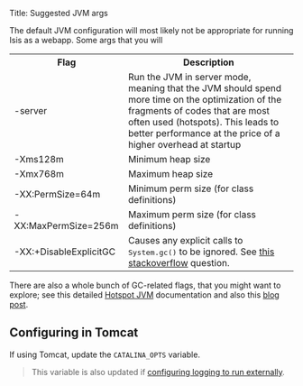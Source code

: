 Title: Suggested JVM args

The default JVM configuration will most likely not be appropriate for running Isis as a webapp.  Some args that you will 

<table class="table table-striped table-bordered table-condensed">
<tr>
    <th>Flag</th>
    <th>Description</th>
</tr>
<tr>
    <td>-server</td>
    <td>Run the JVM in server mode, meaning that the JVM should spend more time on the optimization of the fragments of codes that are most often used (hotspots). This leads to better performance at the price of a higher overhead at startup</td>
</tr>
<tr>
    <td>-Xms128m</td>
    <td>Minimum heap size</td>
</tr>
<tr>
    <td>-Xmx768m</td>
    <td>Maximum heap size</td>
</tr>
<tr>
    <td>-XX:PermSize=64m</td>
    <td>Minimum perm size (for class definitions)</td>
</tr>
<tr>
    <td>-XX:MaxPermSize=256m</td>
    <td>Maximum perm size (for class definitions)</td>
</tr>
<tr>
    <td>-XX:+DisableExplicitGC</td>
    <td>Causes any explicit calls to <tt>System.gc()</tt> to be ignored.  See <a href="http://stackoverflow.com/questions/12847151/setting-xxdisableexplicitgc-in-production-what-could-go-wrong">this stackoverflow</a> question.</td>
</tr>
</table>
   
There are also a whole bunch of GC-related flags, that you might want to explore; see this detailed [Hotspot JVM](http://www.oracle.com/technetwork/java/javase/tech/vmoptions-jsp-140102.html) documentation and also this [blog post](http://blog.ragozin.info/2011/09/hotspot-jvm-garbage-collection-options.html).

   
## Configuring in Tomcat

If using Tomcat, update the `CATALINA_OPTS` variable.

> This variable is also updated if [configuring logging to run externally](./externalized-configuration.html#log4j).

